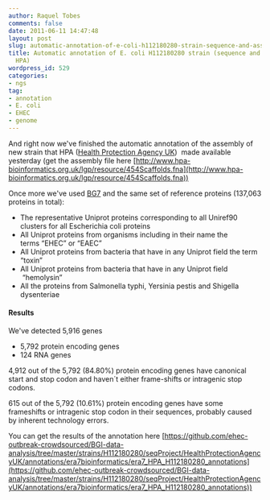 ```yaml
---
author: Raquel Tobes
comments: false
date: 2011-06-11 14:47:48
layout: post
slug: automatic-annotation-of-e-coli-h112180280-strain-sequence-and-assembly-by-hpa
title: Automatic annotation of E. coli H112180280 strain (sequence and assembly by
  HPA)
wordpress_id: 529
categories:
- ngs
tag:
- annotation
- E. coli
- EHEC
- genome
---
```


And right now we've finished the automatic annotation of the assembly of new strain that HPA ([Health Protection Agency UK](http://www.hpa.org.uk/))  made available yesterday (get the assembly file here [http://www.hpa-bioinformatics.org.uk/lgp/resource/454Scaffolds.fna](http://www.hpa-bioinformatics.org.uk/lgp/resource/454Scaffolds.fna))

Once more we've used [BG7](http://bg7.ohnosequences.com) and the same set of reference proteins (137,063 proteins in total):

- The representative Uniprot proteins corresponding to all Uniref90 clusters for all Escherichia coli proteins
- All Uniprot proteins from organisms including in their name the terms “EHEC” or “EAEC”
- All Uniprot proteins from bacteria that have in any Uniprot field the term “toxin”
- All Uniprot proteins from bacteria that have in any Uniprot field  “hemolysin”
- All the proteins from Salmonella typhi, Yersinia pestis and Shigella dysenteriae

#### Results

We've detected 5,916 genes

- 5,792 protein encoding genes
- 124 RNA genes

4,912 out of the 5,792 (84.80%) protein encoding genes have canonical start and stop codon and haven´t either frame-shifts or intragenic stop codons.

615 out of the 5,792 (10.61%) protein encoding genes have some frameshifts or intragenic stop codon in their sequences, probably caused by inherent technology errors.

You can get the results of the annotation here [https://github.com/ehec-outbreak-crowdsourced/BGI-data-analysis/tree/master/strains/H112180280/seqProject/HealthProtectionAgencyUK/annotations/era7bioinformatics/era7_HPA_H112180280_annotations](https://github.com/ehec-outbreak-crowdsourced/BGI-data-analysis/tree/master/strains/H112180280/seqProject/HealthProtectionAgencyUK/annotations/era7bioinformatics/era7_HPA_H112180280_annotations))
